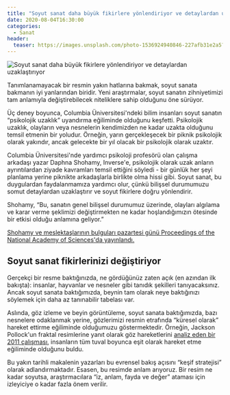 ```yaml
---
title: "Soyut sanat daha büyük fikirlere yönlendiriyor ve detaylardan uzaklaştırıyor"
date: 2020-08-04T16:30:00
categories:
  - Sanat
header:
  teaser: https://images.unsplash.com/photo-1536924940846-227afb31e2a5?ixlib=rb-1.2.1&ixid=eyJhcHBfaWQiOjEyMDd9&auto=format&fit=crop&w=1347&q=80
---
```

![Soyut sanat daha büyük fikirlere yönlendiriyor ve detaylardan uzaklaştırıyor](https://images.unsplash.com/photo-1536924940846-227afb31e2a5?ixlib=rb-1.2.1&ixid=eyJhcHBfaWQiOjEyMDd9&auto=format&fit=crop&w=1347&q=80)

Tanımlanamayacak bir resmin yakın hatlarına bakmak, soyut sanata bakmanın iyi yanlarından biridir. Yeni araştırmalar, soyut sanatın zihniyetimizi tam anlamıyla değiştirebilecek niteliklere sahip olduğunu öne sürüyor.

Üç deney boyunca, Columbia Üniversitesi'ndeki bilim insanları soyut sanatın “psikolojik uzaklık” uyandırma eğiliminde olduğunu keşfetti. Psikolojik uzaklık, olayların veya nesnelerin kendimizden ne kadar uzakta olduğunu temsil etmenin bir yoludur. Örneğin, yarın gerçekleşecek bir piknik psikolojik olarak yakındır, ancak gelecekte bir yıl olacak bir psikolojik olarak uzaktır.

Columbia Üniversitesi'nde yardımcı psikoloji profesörü olan çalışma arkadaşı yazar Daphna Shohamy, Inverse'e, psikolojik olarak uzak anların ayrıntılardan ziyade kavramları temsil ettiğini söyledi - bir günlük her şeyi planlama yerine piknikte arkadaşlarla birlikte olma hissi gibi. Soyut sanat, bu duygulardan faydalanmamıza yardımcı olur, çünkü bilişsel durumumuzu somut detaylardan uzaklaştırır ve soyut fikirlere doğru yönlendirir.

Shohamy, “Bu, sanatın genel bilişsel durumumuz üzerinde, olayları algılama ve karar verme şeklimizi değiştirmekten ne kadar hoşlandığımızın ötesinde bir etkisi olduğu anlamına geliyor.”

[Shohamy ve meslektaşlarının bulguları pazartesi günü Proceedings of the National Academy of Sciences'da yayınlandı.](https://www.pnas.org/cgi/doi/10.1073/pnas.2001772117)


Soyut sanat fikirlerinizi değiştiriyor
-
Gerçekçi bir resme baktığınızda, ne gördüğünüz zaten açık (en azından ilk bakışta): insanlar, hayvanlar ve nesneler gibi tanıdık şekilleri tanıyacaksınız. Ancak soyut sanata baktığımızda, beynin tam olarak neye baktığınızı söylemek için daha az tanınabilir tabelası var.

Aslında, göz izleme ve beyin görüntüleme, soyut sanata baktığımızda, bazı nesnelere odaklanmak yerine, gözlerimizi resmin etrafında “küresel olarak” hareket ettirme eğiliminde olduğumuzu göstermektedir. Örneğin, Jackson Pollock'un fraktal resimlerine yanıt olarak göz hareketlerini [analiz eden bir 2011 çalışması](https://pubmed.ncbi.nlm.nih.gov/21734876/), insanların tüm tuval boyunca eşit olarak hareket etme eğiliminde olduğunu buldu.

Bu yakın tarihli makalenin yazarları bu evrensel bakış açısını “keşif stratejisi” olarak adlandırmaktadır. Esasen, bu resimde anlam arıyoruz. Bir resim ne kadar soyutsa, araştırmacılara “iz, anlam, fayda ve değer” ataması için izleyiciye o kadar fazla önem verilir.
